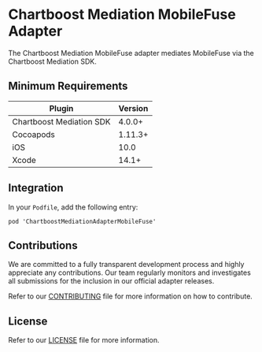 # Chartboost Mediation MobileFuse Adapter

The Chartboost Mediation MobileFuse adapter mediates MobileFuse via the Chartboost Mediation SDK.

## Minimum Requirements

| Plugin | Version |
| ------ | ------ |
| Chartboost Mediation SDK | 4.0.0+ |
| Cocoapods | 1.11.3+ |
| iOS | 10.0 |
| Xcode | 14.1+ |

## Integration

In your `Podfile`, add the following entry:
```
pod 'ChartboostMediationAdapterMobileFuse'
```

## Contributions

We are committed to a fully transparent development process and highly appreciate any contributions. Our team regularly monitors and investigates all submissions for the inclusion in our official adapter releases.

Refer to our [CONTRIBUTING](CONTRIBUTING.md) file for more information on how to contribute.

## License

Refer to our [LICENSE](LICENSE.md) file for more information.
